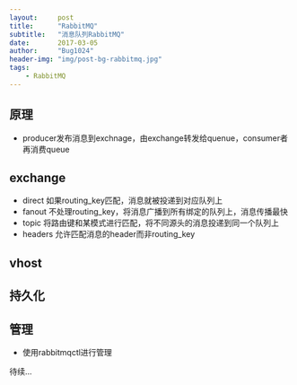 ```yaml
---
layout:     post
title:      "RabbitMQ"
subtitle:   "消息队列RabbitMQ"
date:       2017-03-05
author:     "Bug1024"
header-img: "img/post-bg-rabbitmq.jpg"
tags:
    - RabbitMQ
---
```


## 原理
 - producer发布消息到exchnage，由exchange转发给quenue，consumer者再消费queue

## exchange
 - direct 如果routing_key匹配，消息就被投递到对应队列上
 - fanout 不处理routing_key，将消息广播到所有绑定的队列上，消息传播最快
 - topic 将路由键和某模式进行匹配，将不同源头的消息投递到同一个队列上
 - headers 允许匹配消息的header而非routing_key

## vhost

## 持久化

## 管理
 - 使用rabbitmqctl进行管理

待续...
